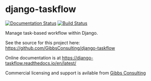 # django-taskflow

[![Documentation Status](https://readthedocs.org/projects/django-taskflow/badge/?version=latest)](https://django-taskflow.readthedocs.io/en/latest/?badge=latest)
[![Build Status](https://travis-ci.org/GibbsConsulting/django-taskflow.svg?branch=master)](https://travis-ci.org/GibbsConsulting/django-taskflow.svg?branch=master)

Manage task-based workflow within Django.

See the source for this project here:
<https://github.com/GibbsConsulting/django-taskflow>

Online documentation is
at <https://django-taskflow.readthedocs.io/en/latest/>

Commercial licensing and support is
avilable from [Gibbs Consulting](https://gibbsconsulting.ca)
